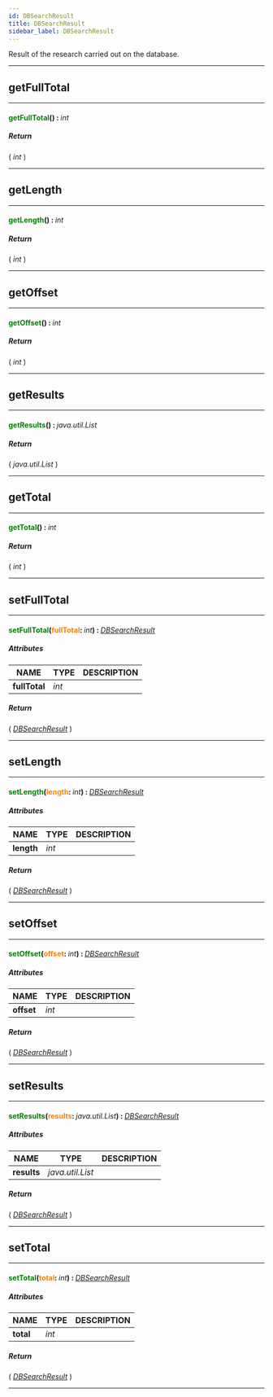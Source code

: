 ```yaml
---
id: DBSearchResult
title: DBSearchResult
sidebar_label: DBSearchResult
---
```


Result of the research carried out on the database.

---

## getFullTotal

---

#### <span style="color: #008000">getFullTotal</span>() : <span style="font-weight: normal; font-style: italic;">int</span>
##### Return

( _int_ )


---

## getLength

---

#### <span style="color: #008000">getLength</span>() : <span style="font-weight: normal; font-style: italic;">int</span>
##### Return

( _int_ )


---

## getOffset

---

#### <span style="color: #008000">getOffset</span>() : <span style="font-weight: normal; font-style: italic;">int</span>
##### Return

( _int_ )


---

## getResults

---

#### <span style="color: #008000">getResults</span>() : <span style="font-weight: normal; font-style: italic;">java.util.List</span>
##### Return

( _java.util.List_ )


---

## getTotal

---

#### <span style="color: #008000">getTotal</span>() : <span style="font-weight: normal; font-style: italic;">int</span>
##### Return

( _int_ )


---

## setFullTotal

---

#### <span style="color: #008000">setFullTotal</span>(<span style="color: #FF8000">fullTotal</span>: <span style="font-weight: normal; font-style: italic;">int</span>) : <span style="font-weight: normal; font-style: italic;">[DBSearchResult](../../objects/DBSearchResult)</span>
##### Attributes

| NAME | TYPE | DESCRIPTION |
|---|---|---|
| **fullTotal** | _int_ |   |

##### Return

( _[DBSearchResult](../../objects/DBSearchResult)_ )


---

## setLength

---

#### <span style="color: #008000">setLength</span>(<span style="color: #FF8000">length</span>: <span style="font-weight: normal; font-style: italic;">int</span>) : <span style="font-weight: normal; font-style: italic;">[DBSearchResult](../../objects/DBSearchResult)</span>
##### Attributes

| NAME | TYPE | DESCRIPTION |
|---|---|---|
| **length** | _int_ |   |

##### Return

( _[DBSearchResult](../../objects/DBSearchResult)_ )


---

## setOffset

---

#### <span style="color: #008000">setOffset</span>(<span style="color: #FF8000">offset</span>: <span style="font-weight: normal; font-style: italic;">int</span>) : <span style="font-weight: normal; font-style: italic;">[DBSearchResult](../../objects/DBSearchResult)</span>
##### Attributes

| NAME | TYPE | DESCRIPTION |
|---|---|---|
| **offset** | _int_ |   |

##### Return

( _[DBSearchResult](../../objects/DBSearchResult)_ )


---

## setResults

---

#### <span style="color: #008000">setResults</span>(<span style="color: #FF8000">results</span>: <span style="font-weight: normal; font-style: italic;">java.util.List</span>) : <span style="font-weight: normal; font-style: italic;">[DBSearchResult](../../objects/DBSearchResult)</span>
##### Attributes

| NAME | TYPE | DESCRIPTION |
|---|---|---|
| **results** | _java.util.List_ |   |

##### Return

( _[DBSearchResult](../../objects/DBSearchResult)_ )


---

## setTotal

---

#### <span style="color: #008000">setTotal</span>(<span style="color: #FF8000">total</span>: <span style="font-weight: normal; font-style: italic;">int</span>) : <span style="font-weight: normal; font-style: italic;">[DBSearchResult](../../objects/DBSearchResult)</span>
##### Attributes

| NAME | TYPE | DESCRIPTION |
|---|---|---|
| **total** | _int_ |   |

##### Return

( _[DBSearchResult](../../objects/DBSearchResult)_ )


---

